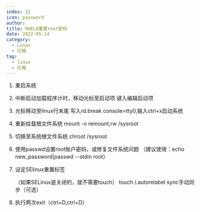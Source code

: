 ```yaml
---
index: 21
icon: password
author:
title: RHEL8重置root密码
date: 2022-05-14
category:
  - Linux
  - 红帽
tag:
  - linux
  - 红帽
---
```



1. 重启系统

2. 中断启动加载程序计时，移动光标至启动项
   键入编辑启动项

3. 光标移动至linux行末尾
   写入rd.break console=tty0,输入ctrl+x启动系统

4. 重新挂载根文件系统
   mount -o remount,rw /sysroot

5. 切换至系统根文件系统 
   chroot /sysroot

6. 使用passwd设置root账户密码，或修复文件系统问题
   （建议使用：echo new_password|passwd --stdin root）

7. 设定SElinux重置标签

   （如果SELinux是关闭的，就不需要touch）
   touch /.autorelabel
   sync手动同步（可选）

8. 执行两次exit（ctrl+D,ctrl+D）